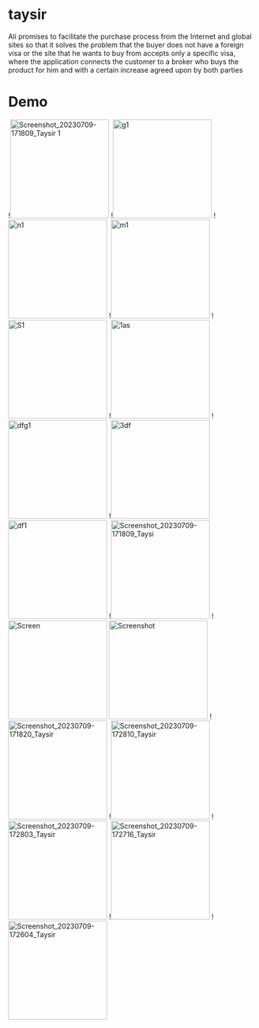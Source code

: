 # taysir
Ali promises to facilitate the purchase process from the Internet and global sites so that it solves the problem that the buyer does not have a foreign visa or the site that he wants to buy from accepts only a specific visa, where the application connects the customer to a broker who buys the product for him and with a certain increase agreed upon by both parties
# Demo
!<img width="200" alt="Screenshot_20230709-171809_Taysir 1" src="https://github.com/walidsalah19/taysir/assets/67799939/a68f599b-1fc2-4401-a82b-c529edacd2d8">
!<img width="200" alt="g1" src="https://github.com/walidsalah19/taysir/assets/67799939/e2c3fd75-76cb-4658-aff0-0024b89914a7">
!<img width="200" alt="n1" src="https://github.com/walidsalah19/taysir/assets/67799939/328637e5-ef97-4bb8-9d10-0ad597a14dff">
!<img width="200" alt="m1" src="https://github.com/walidsalah19/taysir/assets/67799939/4cd8e137-a110-49f9-9aba-68a39120cb2d">
!<img width="200" alt="S1" src="https://github.com/walidsalah19/taysir/assets/67799939/87cebc53-3177-4f78-afe5-e48c66c0127b">
!<img width="200" alt="1as" src="https://github.com/walidsalah19/taysir/assets/67799939/5683897b-bf33-4530-820e-1852c7a21164">
!<img width="200" alt=" dfg1" src="https://github.com/walidsalah19/taysir/assets/67799939/6147fbc7-d075-43c1-8220-dee619ee7fbd">
!<img width="200" alt="3df" src="https://github.com/walidsalah19/taysir/assets/67799939/3b71a883-0cd0-45c0-a124-ed436c5ec9c1">
<img width="200" alt="df1" src="https://github.com/walidsalah19/taysir/assets/67799939/b7142384-2224-4799-abcd-3678490cd3a">
!<img width="200" alt="Screenshot_20230709-171809_Taysi" src="https://github.com/walidsalah19/taysir/assets/67799939/7d75e680-5a66-4a83-abe8-f4ae6674df82">
!<img width="200" alt="Screen" src="https://github.com/walidsalah19/taysir/assets/67799939/a38a7248-bb01-43a6-8d40-deb5a2f29e84">
<img width="200" alt="Screenshot" src="https://github.com/walidsalah19/taysir/assets/67799939/e9356ad5-15e5-43d6-b565-860f5c9c3b7">
!<img width="200" alt="Screenshot_20230709-171820_Taysir" src="https://github.com/walidsalah19/taysir/assets/67799939/8a69331a-47bd-43b4-b403-fe2b1f1a5b30">
!<img width="200" alt="Screenshot_20230709-172810_Taysir" src="https://github.com/walidsalah19/taysir/assets/67799939/3f5b2a22-bb89-480b-91c8-02f2dc94d8d5">
!<img width="200" alt="Screenshot_20230709-172803_Taysir" src="https://github.com/walidsalah19/taysir/assets/67799939/f19e284f-8e35-485e-8f9b-7892615dbfff">
!<img width="200" alt="Screenshot_20230709-172716_Taysir" src="https://github.com/walidsalah19/taysir/assets/67799939/dfc945cd-7a9e-4980-bf0a-956220585373">
!<img width="200" alt="Screenshot_20230709-172604_Taysir" src="https://github.com/walidsalah19/taysir/assets/67799939/a845260f-eb16-43c4-9782-e5e2e3ecbdab">
